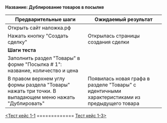 **Название: Дублирование товаров в посылке** 

**Предварительные шаги** | **Ожидаемый результат**
--- | ---
 Открыть сайт наложка.рф | 
 Нажать кнопку "Создать сделку" | Открылась страницы создания сделки 
**Шаги теста** | 
Заполнить раздел "Товары" в форме "Посылка # 1": название, количество и цена | 
В правом верхнем углу формы раздела "Товары" нажать три точки. В выпадающем меню нажать "Дублировать" | Появилась новая графа в разделе "Товары" с идентичными характеристиками из предыдущего товара

[<Тест кейс 1-1](https://github.com/masteroff/Test-case-nalozhka/blob/main/case_create_a_deal%201-1.md)  =============  [Тест кейс 1-3>](https://github.com/masteroff/Test-case-nalozhka/blob/main/case_create_a_deal%201-3.md)